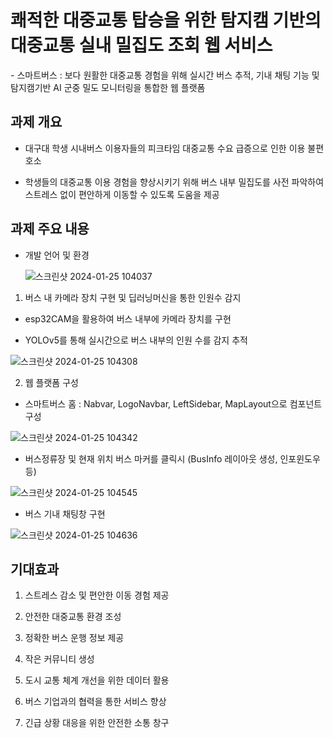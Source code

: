 <h1>쾌적한 대중교통 탑승을 위한 탐지캠 기반의 대중교통 실내 밀집도 조회 웹 서비스</h1>
- 스마트버스 : 보다 원활한 대중교통 경험을 위해 실시간 버스 추적, 기내 채팅 기능 및 탐지캠기반 AI 군중 밀도 모니터링을 통합한 웹 플랫폼

<h2>과제 개요</h2>

- 대구대 학생 시내버스 이용자들의 피크타임 대중교통 수요 급증으로 인한 이용 불편 호소

- 학생들의 대중교통 이용 경험을 향상시키기 위해 버스 내부 밀집도를 사전 파악하여 스트레스 없이 편안하게 이동할 수 있도록 도움을 제공

<h2>과제 주요 내용</h2> 

- 개발 언어 및 환경

  ![스크린샷 2024-01-25 104037](https://github.com/olleh365/SmartCityBus/assets/102271662/fa422acc-53d3-49cd-b2e2-8f48121a2c84)

1. 버스 내 카메라 장치 구현 및 딥러닝머신을 통한 인원수 감지

  - esp32CAM을 활용하여 버스 내부에 카메라 장치를 구현
    
  - YOLOv5를 통해 실시간으로 버스 내부의 인원 수를 감지 추적

![스크린샷 2024-01-25 104308](https://github.com/olleh365/SmartCityBus/assets/102271662/c82fa804-3dfc-4f2f-87a1-f1cc766488a2)

2. 웹 플랫폼 구성

  - 스마트버스 홈 : Nabvar, LogoNavbar, LeftSidebar, MapLayout으로 컴포넌트 구성

![스크린샷 2024-01-25 104342](https://github.com/olleh365/SmartCityBus/assets/102271662/59cc8b81-9de8-4cba-a270-8e1573322360)

  - 버스정류장 및 현재 위치 버스 마커를 클릭시 (BusInfo 레이아웃 생성, 인포윈도우 등)

![스크린샷 2024-01-25 104545](https://github.com/olleh365/SmartCityBus/assets/102271662/ecc88dd8-7737-4439-8ea9-1b0ed033f3b7)

  - 버스 기내 채팅창 구현

![스크린샷 2024-01-25 104636](https://github.com/olleh365/SmartCityBus/assets/102271662/1aa72323-9ed3-4788-8db4-6bfb5479a737)

<h2>기대효과</h2>

1. 스트레스 감소 및 편안한 이동 경험 제공

2. 안전한 대중교통 환경 조성

3. 정확한 버스 운행 정보 제공

4. 작은 커뮤니티 생성

5. 도시 교통 체계 개선을 위한 데이터 활용

6. 버스 기업과의 협력을 통한 서비스 향상

7. 긴급 상황 대응을 위한 안전한 소통 창구
